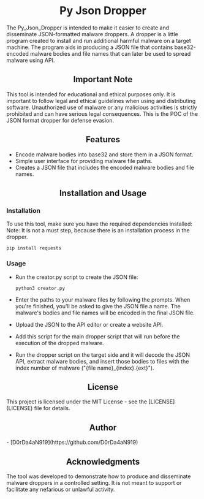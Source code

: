 <h1 style="text-align:center;">Py Json Dropper</h1>
The Py_Json_Dropper is intended to make it easier to create and disseminate JSON-formatted malware droppers. A dropper is a little program created to install and run additional harmful malware on a target machine. The program aids in producing a JSON file that contains base32-encoded malware bodies and file names that can later be used to spread malware using API.

<h2 style="text-align:center;">Important Note</h2>
This tool is intended for educational and ethical purposes only. It is important to follow legal and ethical guidelines when using and distributing software. Unauthorized use of malware or any malicious activities is strictly prohibited and can have serious legal consequences.
This is the POC of the JSON format dropper for defense evasion.

<h2 style="text-align:center;">Features</h2>

- Encode malware bodies into base32 and store them in a JSON format.
- Simple user interface for providing malware file paths.
- Creates a JSON file that includes the encoded malware bodies and file names.

<h2 style="text-align:center;">Installation and Usage</h2>

<h3>Installation</h3>
To use this tool, make sure you have the required dependencies installed:
Note: It is not a must step, because there is an installation process in the dropper.

  ```shell
  pip install requests
  ```
<h3>Usage</h3>

- Run the creator.py script to create the JSON file:

  ```shell
  python3 creator.py
  ```

- Enter the paths to your malware files by following the prompts. When you're finished, you'll be asked to give the JSON file a name. The malware's bodies and file names will be encoded in the final JSON file.
- Upload the JSON to the API editor or create a website API.
- Add this script for the main dropper script that will run before the execution of the dropped malware.
- Run the dropper script on the target side and it will decode the JSON API, extract malware bodies, and insert those bodies to files with the index number of malware ("{file name}_{index}.{ext}").

<h2 style="text-align:center;">License</h2>
This project is licensed under the MIT License - see the [LICENSE](LICENSE) file for details.

<h2 style="text-align:center;">Author</h2>
- [D0rDa4aN919](https://github.com/D0rDa4aN919)

<h2 style="text-align:center;">Acknowledgments</h2>
The tool was developed to demonstrate how to produce and disseminate malware droppers in a controlled setting. It is not meant to support or facilitate any nefarious or unlawful activity.

